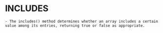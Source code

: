
# INCLUDES

    - The includes() method determines whether an array includes a certain value among its entries, returning true or false as appropriate.